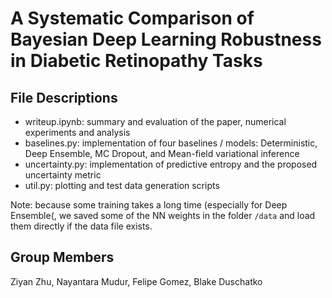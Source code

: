 # A Systematic Comparison of Bayesian Deep Learning Robustness in Diabetic Retinopathy Tasks

## File Descriptions
- writeup.ipynb: summary and evaluation of the paper, numerical experiments and analysis
- baselines.py: implementation of four baselines / models: Deterministic, Deep Ensemble, MC Dropout, and Mean-field variational inference
- uncertainty.py: implementation of predictive entropy and the proposed uncertainty metric
- util.py: plotting and test data generation scripts

Note: because some training takes a long time (especially for Deep Ensemble(, we saved some of the NN weights in the folder `/data` and load them directly if the data file exists. 

## Group Members
Ziyan Zhu, Nayantara Mudur, Felipe Gomez, Blake Duschatko
